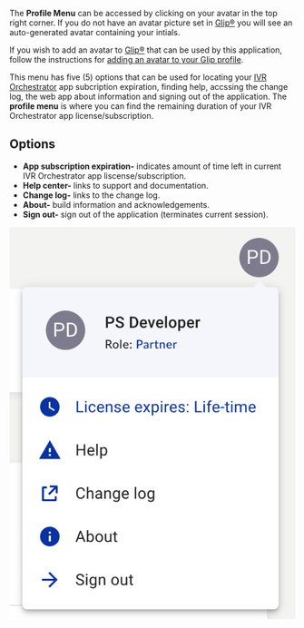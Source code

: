 The **Profile Menu** can be accessed by clicking on your avatar in the top right corner. If you do not have an avatar picture set in [Glip®](https://app.ringcentral.com) you will see an auto-generated avatar containing your intials.

If you wish to add an avatar to [Glip®](https://app.ringcentral.com) that can be used by this application, follow the instructions for [adding an avatar to your Glip profile](https://support.ringcentral.com/app/users/desktop-web/editing-profile-ringcentral-app-desktop-web.html).

This menu has five (5) options that can be used for locating your [IVR Orchestrator](https://ivrorchestrator.ps.ringcentral.com) app subcription expiration, finding help, accssing the change log, the web app about information and signing out of the application. The **profile menu** is where you can find the remaining duration of your IVR Orchestrator app license/subscription.

## Options
* **App subscription expiration-** indicates amount of time left in current IVR Orchestrator app liscense/subscription.
* **Help center-** links to support and documentation.
* **Change log-** links to the change log.
* **About-** build information and acknowledgements.
* **Sign out-** sign out of the application (terminates current session).

![IVR Orchestrator Profile Menu](../assets/profile-menu.png "IVR Orchestrator Profile Menu")